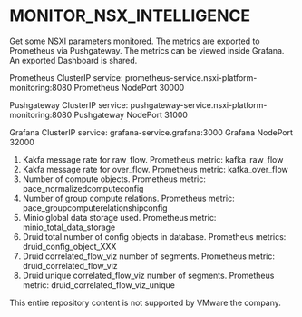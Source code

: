 # MONITOR_NSX_INTELLIGENCE

Get some NSXI parameters monitored. 
The metrics are exported to Prometheus via Pushgateway.
The metrics can be viewed inside Grafana. An exported Dashboard is shared.

Prometheus ClusterIP service: prometheus-service.nsxi-platform-monitoring:8080
Prometheus NodePort 30000

Pushgateway ClusterIP service: pushgateway-service.nsxi-platform-monitoring:8080
Pushgateway NodePort 31000

Grafana ClusterIP service: grafana-service.grafana:3000
Grafana NodePort 32000

1. Kakfa message rate for raw_flow. Prometheus metric: kafka_raw_flow
2. Kakfa message rate for over_flow. Prometheus metric: kafka_over_flow
3. Number of compute objects. Prometheus metric: pace_normalizedcomputeconfig
4. Number of group compute relations. Prometheus metric: pace_groupcomputerelationshipconfig
5. Minio global data storage used. Prometheus metric: minio_total_data_storage
6. Druid total number of config objects in database. Prometheus metrics: druid_config_object_XXX
7. Druid correlated_flow_viz number of segments. Prometheus metric: druid_correlated_flow_viz
8. Druid unique correlated_flow_viz number of segments. Prometheus metric: druid_correlated_flow_viz_unique

This entire repository content is not supported by VMware the company.